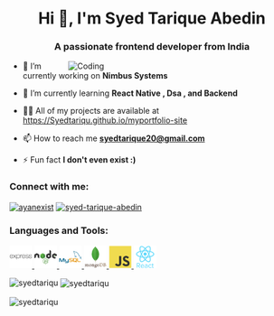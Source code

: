 
<h1 align="center">Hi 👋, I'm Syed Tarique Abedin</h1>
<h3 align="center">A passionate frontend developer from India</h3>
<img align="right" alt="Coding" width="400" src="https://cdn.dribbble.com/users/1162077/screenshots/3848914/programmer.gif">


- 🔭 I’m currently working on **Nimbus Systems**

- 🌱 I’m currently learning **React Native , Dsa , and Backend**

- 👨‍💻 All of my projects are available at https://Syedtariqu.github.io/myportfolio-site

- 📫 How to reach me **syedtarique20@gmail.com**
- ⚡ Fun fact **I don't even exist :)**

<h3 align="left">Connect with me:</h3>
<p align="left">
<a href="https://instagram.com/ayanexist" target="blank"><img align="center" src="https://raw.githubusercontent.com/rahuldkjain/github-profile-readme-generator/master/src/images/icons/Social/instagram.svg" alt="ayanexist" height="30" width="40" /></a>
<a href="https://www.linkedin.com/in/syed-tarique-abedin/" target="_blank" rel="noopener noreferrer">
  <img align="center" src="https://raw.githubusercontent.com/rahuldkjain/github-profile-readme-generator/master/src/images/icons/Social/linkedin.svg" alt="syed-tarique-abedin" height="30" width="40" />
</a>


</p>

<h3 align="left">Languages and Tools:</h3>
<p align="left"> 
<a href="https://expressjs.com/" target="_blank" rel="noreferrer">
  <img src="https://raw.githubusercontent.com/devicons/devicon/master/icons/express/express-original-wordmark.svg" alt="express" width="40" height="40" />
</a>
<a href="https://nodejs.org/" target="_blank" rel="noreferrer">
  <img src="https://raw.githubusercontent.com/devicons/devicon/master/icons/nodejs/nodejs-original-wordmark.svg" alt="nodejs" width="40" height="40" />
</a>
<a href="https://www.mysql.com/" target="_blank" rel="noreferrer">
  <img src="https://raw.githubusercontent.com/devicons/devicon/master/icons/mysql/mysql-original-wordmark.svg" alt="mysql" width="40" height="40" />
</a>
<a href="https://www.mongodb.com/" target="_blank" rel="noreferrer">
  <img src="https://raw.githubusercontent.com/devicons/devicon/master/icons/mongodb/mongodb-original-wordmark.svg" alt="mongodb" width="40" height="40" />
</a>
<a href="https://developer.mozilla.org/en-US/docs/Web/JavaScript" target="_blank" rel="noreferrer">
  <img src="https://raw.githubusercontent.com/devicons/devicon/master/icons/javascript/javascript-original.svg" alt="javascript" width="40" height="40" />
</a>
<a href="https://reactjs.org/" target="_blank" rel="noreferrer">
  <img src="https://raw.githubusercontent.com/devicons/devicon/master/icons/react/react-original-wordmark.svg" alt="react" width="40" height="40" />
</a>

</p>

<p><img align="left" src="https://github-readme-stats.vercel.app/api/top-langs?username=syedtariqu&show_icons=true&locale=en&layout=compact" alt="syedtariqu" /></p>

<p>&nbsp;<img align="center" src="https://github-readme-stats.vercel.app/api?username=syedtariqu&show_icons=true&locale=en" alt="syedtariqu" /></p>

<p><img align="center" src="https://github-readme-streak-stats.herokuapp.com/?user=syedtariqu&" alt="syedtariqu" /></p>
